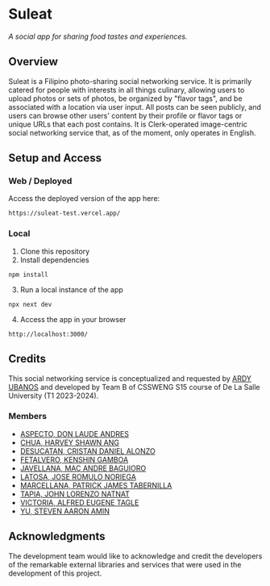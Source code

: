 # Suleat

*A social app for sharing food tastes and experiences.*

## Overview

Suleat is a Filipino photo-sharing social networking service. It is primarily catered for people with interests in all things culinary, allowing users to upload photos or sets of photos, be organized by "flavor tags", and be associated with a location via user input. All posts can be seen publicly, and users can browse other users' content by their profile or flavor tags or unique URLs that each post contains. It is Clerk-operated image-centric social networking service that, as of the moment, only operates in English.

## Setup and Access

### Web / Deployed

Access the deployed version of the app here:
```
https://suleat-test.vercel.app/
```

### Local

1. Clone this repository
2. Install dependencies
```
npm install
```
3. Run a local instance of the app
```
npx next dev
```
4. Access the app in your browser
```
http://localhost:3000/
```

## Credits

This social networking service is conceptualized and requested by [ARDY UBANOS](https://www.linkedin.com/in/ardy-ubanos/) and developed by Team B of CSSWENG S15 course of De La Salle University (T1 2023-2024).
### Members
* [ASPECTO, DON LAUDE ANDRES](https://github.com/Loouudee)
* [CHUA, HARVEY SHAWN ANG](https://github.com/3liteking148)
* [DESUCATAN, CRISTAN DANIEL ALONZO](https://github.com/stanpai78)
* [FETALVERO, KENSHIN GAMBOA](https://github.com/kenshin11514)
* [JAVELLANA, MAC ANDRE BAGUIORO](https://github.com/DawnSingularity)
* [LATOSA, JOSE ROMULO NORIEGA](https://github.com/Osulto)
* [MARCELLANA, PATRICK JAMES TABERNILLA](https://github.com/patrickjamesmarcellana)
* [TAPIA, JOHN LORENZO NATNAT](https://github.com/tapeau)
* [VICTORIA, ALFRED EUGENE TAGLE](https://github.com/xlfrxd)
* [YU, STEVEN AARON AMIN](https://github.com/neveTsyUU)

## Acknowledgments

The development team would like to acknowledge and credit the developers of the remarkable external libraries and services that were used in the development of this project.